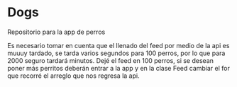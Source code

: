 # Dogs
Repositorio para la app de perros

Es necesario tomar en cuenta que el llenado del feed por medio de la api es muuuy tardado, se tarda varios segundos para 100 perros, por lo que para 2000 seguro tardará minutos.
Dejé el feed en 100 perros, si se desean poner más perritos deberán entrar a la app y en la clase Feed cambiar el for que recorré el arreglo que nos regresa la api. 
